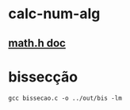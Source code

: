 # calc-num-alg

## [math.h doc](https://www.tutorialspoint.com/c_standard_library/math_h.htm)
# bissecção
```
gcc bissecao.c -o ../out/bis -lm
```
